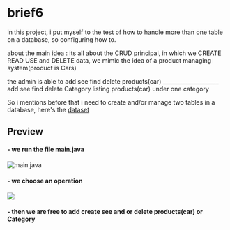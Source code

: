 # brief6

in this project, 
i put myself to the test of how to handle more than one table on a database, so configuring how to.

about the main idea :
its all about the CRUD principal, in which we CREATE READ USE and DELETE data, 
we mimic the idea of a product managing system(product is Cars)

the admin is able to add see find delete products(car)
____________________ add see find delete Category
listing products(car) under one category

So i mentions before that i need to create and/or manage two tables in a database,
here's the [dataset](https://github.com/Elon-Fask/brief6/blob/main/dataset.sql)


## Preview
####  - we run the file main.java 
![main.java](/img/Screenshot%20from%202022-06-07%2011-51-59.png)
#### - we choose an operation 
![](/img/Screenshot%20from%202022-06-07%2011-52-14.png)

#### - then we are free to add create see and or delete products(car) or Category
